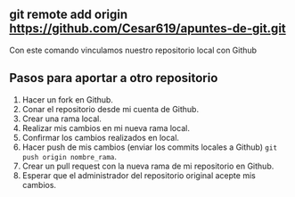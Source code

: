 ## git remote add origin https://github.com/Cesar619/apuntes-de-git.git
Con este comando vinculamos nuestro repositorio local con Github

## Pasos para aportar a otro repositorio
1. Hacer un fork en Github.
2. Conar el repositorio desde mi cuenta de Github.
3. Crear una rama local.
4. Realizar mis cambios en mi nueva rama local.
5. Confirmar los cambios realizados en local.
6. Hacer push de mis cambios (enviar los commits locales a Github) `git push origin nombre_rama`.
7. Crear un pull request con la nueva rama de mi repositorio en Github.
8. Esperar que el administrador del repositorio original acepte mis cambios.
